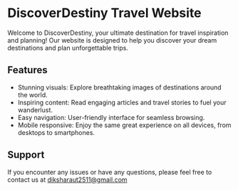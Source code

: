 # DiscoverDestiny Travel Website

Welcome to DiscoverDestiny, your ultimate destination for travel inspiration and planning! Our website is designed to help you discover your dream destinations and plan unforgettable trips.

## Features

- Stunning visuals: Explore breathtaking images of destinations around the world.
- Inspiring content: Read engaging articles and travel stories to fuel your wanderlust.
- Easy navigation: User-friendly interface for seamless browsing.
- Mobile responsive: Enjoy the same great experience on all devices, from desktops to smartphones.


## Support

If you encounter any issues or have any questions, please feel free to contact us at diksharaut2511@gmail.com




